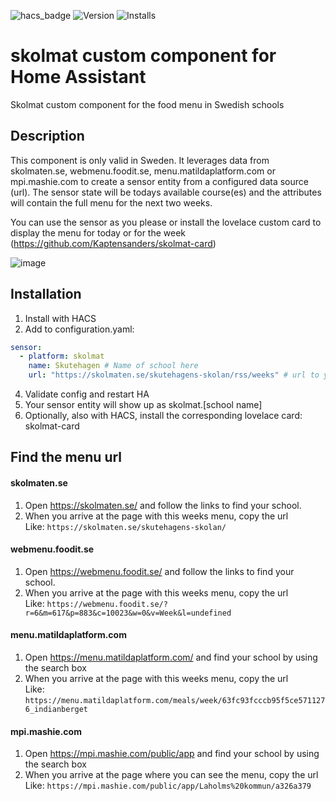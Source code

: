 ![hacs_badge](https://img.shields.io/badge/HACS-Default-41BDF5.svg?style=)
![Version](https://img.shields.io/github/v/release/Kaptensanders/skolmat-card)
![Installs](https://img.shields.io/badge/dynamic/json?label=Installs&logo=home-assistant&query=%24.skolmat.total&url=https%3A%2F%2Fanalytics.home-assistant.io%2Fcustom_integrations.json)

# skolmat custom component for Home Assistant
Skolmat custom component for the food menu in Swedish schools

## Description
This component is only valid in Sweden. It leverages data from skolmaten.se, webmenu.foodit.se, menu.matildaplatform.com or mpi.mashie.com to create a sensor entity from a configured data source (url).
The sensor state will be todays available course(es) and the attributes will contain the full menu for the next two weeks.

You can use the sensor as you please or install the lovelace custom card to display the menu for today or for the week (https://github.com/Kaptensanders/skolmat-card)

![image](https://user-images.githubusercontent.com/24979195/154963878-013bb9c0-80df-4449-9a8e-dc54ef0a3271.png)

## Installation
1. Install with HACS
2. Add to configuration.yaml:
```yaml
sensor:
  - platform: skolmat
    name: Skutehagen # Name of school here
    url: "https://skolmaten.se/skutehagens-skolan/rss/weeks" # url to your rss here
```
4. Validate config and restart HA
5. Your sensor entity will show up as skolmat.[school name]
3. Optionally, also with HACS, install the corresponding lovelace card: skolmat-card 

## Find the menu url

#### skolmaten.se ####
  1. Open https://skolmaten.se/ and follow the links to find your school.
  2. When you arrive at the page with this weeks menu, copy the url\
    Like: `https://skolmaten.se/skutehagens-skolan/`

#### webmenu.foodit.se ####
  1. Open https://webmenu.foodit.se/ and follow the links to find your school.
  2. When you arrive at the page with this weeks menu, copy the url\
    Like: `https://webmenu.foodit.se/?r=6&m=617&p=883&c=10023&w=0&v=Week&l=undefined`

#### menu.matildaplatform.com ####
  1. Open https://menu.matildaplatform.com/ and find your school by using the search box
  2. When you arrive at the page with this weeks menu, copy the url\
    Like: `https://menu.matildaplatform.com/meals/week/63fc93fcccb95f5ce5711276_indianberget`

#### mpi.mashie.com ####
  1. Open https://mpi.mashie.com/public/app and find your school by using the search box
  2. When you arrive at the page where you can see the menu, copy the url\
    Like: `https://mpi.mashie.com/public/app/Laholms%20kommun/a326a379`